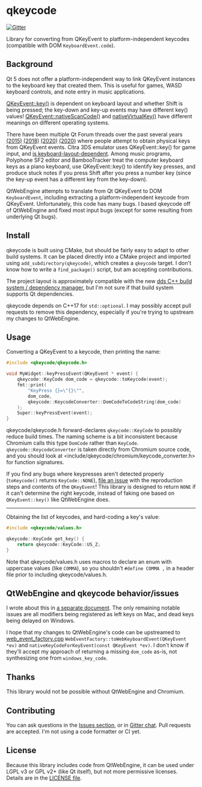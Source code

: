# qkeycode

[![Gitter](https://badges.gitter.im/qkeycode/community.svg)](https://gitter.im/qkeycode/community)

Library for converting from QKeyEvent to platform-independent keycodes (compatible with DOM `KeyboardEvent.code`).

## Background

Qt 5 does not offer a platform-independent way to link QKeyEvent instances to the keyboard key that created them. This is useful for games, WASD keyboard controls, and note entry in music applications.

[QKeyEvent::key()](https://doc.qt.io/qt-5/qkeyevent.html#key) is dependent on keyboard layout and whether Shift is being pressed; the key-down and key-up events may have different key() values! [QKeyEvent::nativeScanCode()](https://doc.qt.io/qt-5/qkeyevent.html#nativeScanCode) and [nativeVirtualKey()](https://doc.qt.io/qt-5/qkeyevent.html#nativeVirtualKey) have different meanings on different operating systems.

There have been multiple Qt Forum threads over the past several years [(2015)](https://forum.qt.io/topic/57567/how-to-get-nativevirtualkey-for-arrow-keys-solved) [(2018)](https://forum.qt.io/topic/95527/dealing-with-keyboard-layouts-for-input-on-multiple-platforms) [(2020)](https://forum.qt.io/topic/116181/questions-about-qkeyevent-s-native-scan-code) [(2020)](https://forum.qt.io/topic/116544/how-is-qkeyevent-supposed-to-be-used-for-games) where people attempt to obtain physical keys from QKeyEvent events. Citra 3DS emulator uses QKeyEvent::key() for game input, and [is keyboard-layout-dependent](https://github.com/citra-emu/citra/issues/4243). Among music programs, Polyphone SF2 editor and BambooTracker treat the computer keyboard keys as a piano keyboard, use QKeyEvent::key() to identify key presses, and produce stuck notes if you press Shift after you press a number key (since the key-up event has a different key from the key-down).

QtWebEngine attempts to translate from Qt QKeyEvent to DOM `KeyboardEvent`, including extracting a platform-independent keycode from QKeyEvent. Unfortunately, this code has many bugs. I based qkeycode off of QtWebEngine and fixed most input bugs (except for some resulting from underlying Qt bugs).

## Install

qkeycode is built using CMake, but should be fairly easy to adapt to other build systems. It can be placed directly into a CMake project and imported using `add_subdirectory(qkeycode)`, which creates a `qkeycode` target. I don't know how to write a `find_package()` script, but am accepting contributions.

The project layout is approximately compatible with the new [dds C++ build system / dependency manager](https://github.com/vector-of-bool/dds), but I'm not sure if that build system supports Qt dependencies.

qkeycode depends on C++17 for `std::optional`. I may possibly accept pull requests to remove this dependency, especially if you're trying to upstream my changes to QtWebEngine.

## Usage

Converting a QKeyEvent to a keycode, then printing the name:

```cpp
#include <qkeycode/qkeycode.h>

void MyWidget::keyPressEvent(QKeyEvent * event) {
    qkeycode::KeyCode dom_code = qkeycode::toKeycode(event);
    fmt::print(
        "KeyPress {}=\"{}\"",
        dom_code,
        qkeycode::KeycodeConverter::DomCodeToCodeString(dom_code)
    );
    Super::keyPressEvent(event);
}
```

qkeycode/qkeycode.h forward-declares `qkeycode::KeyCode` to possibly reduce build times. The naming scheme is a bit inconsistent because Chromium calls this type `DomCode` rather than `KeyCode`. `qkeycode::KeycodeConverter` is taken directly from Chromium source code, and you should look at <include/qkeycode/chromium/keycode_converter.h> for function signatures.

If you find any bugs where keypresses aren't detected properly (`toKeycode()` returns `KeyCode::NONE`), [file an issue](https://github.com/nyanpasu64/qkeycode/issues/new) with the reproduction steps and contents of the `QKeyEvent`! This library is designed to return `NONE` if it can't determine the right keycode, instead of faking one based on `QKeyEvent::key()` like QtWebEngine does.

---

Obtaining the list of keycodes, and hard-coding a key's value:

```cpp
#include <qkeycode/values.h>

qkeycode::KeyCode get_key() {
    return qkeycode::KeyCode::US_Z;
}
```

Note that qkeycode/values.h uses macros to declare an enum with uppercase values (like `COMMA`), so you shouldn't `#define COMMA ,` in a header file prior to including qkeycode/values.h.

## QtWebEngine and qkeycode behavior/issues

I wrote about this in [a separate document](qtwebengine-behavior.md). The only remaining notable issues are all modifiers being registered as left keys on Mac, and dead keys being delayed on Windows.

I hope that my changes to QtWebEngine's code can be upstreamed to [web_event_factory.cpp](https://github.com/qt/qtwebengine/blob/dev/src/core/web_event_factory.cpp) `WebEventFactory::toWebKeyboardEvent(QKeyEvent *ev)` and `nativeKeyCodeForKeyEvent(const QKeyEvent *ev)`. I don't know if they'll accept my approach of returning a missing `dom_code` as-is, not synthesizing one from `windows_key_code`.

## Thanks

This library would not be possible without QtWebEngine and Chromium.

## Contributing

You can ask questions in the [Issues section](https://github.com/nyanpasu64/qkeycode/issues), or in [Gitter chat](https://gitter.im/qkeycode/community). Pull requests are accepted. I'm not using a code formatter or CI yet.

## License

Because this library includes code from QtWebEngine, it can be used under LGPL v3 or GPL v2+ (like Qt itself), but not more permissive licenses. Details are in the [LICENSE file](LICENSE).
